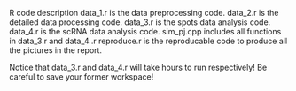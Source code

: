 R code description
data_1.r is the data preprocessing code.
data_2.r is the detailed data processing code.
data_3.r is the spots data analysis code.
data_4.r is the scRNA data analysis code.
sim_pj.cpp includes all functions in data_3.r and data_4..r
reproduce.r is the reproducable code to produce all the pictures in the report.

Notice that data_3.r and data_4.r will take hours to run respectively! Be careful to save your former workspace!
